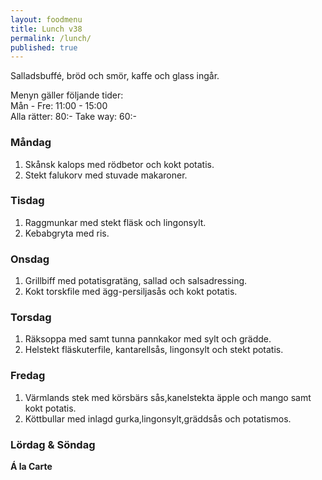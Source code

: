 ```yaml
---
layout: foodmenu
title: Lunch v38
permalink: /lunch/
published: true
---
```
















Salladsbuffé, bröd och smör, kaffe och glass ingår.

Menyn gäller följande tider:  
Mån - Fre: 11:00 - 15:00  
Alla rätter: 80:- Take way: 60:-

### Måndag

1. Skånsk kalops med rödbetor och kokt potatis.
2. Stekt falukorv med stuvade makaroner.

### Tisdag

1. Raggmunkar med stekt fläsk och lingonsylt.
2. Kebabgryta med ris.

### Onsdag

1. Grillbiff med potatisgratäng, sallad och salsadressing.
2. Kokt torskfile med ägg-persiljasås och kokt potatis.

### Torsdag

1. Räksoppa med samt tunna pannkakor med sylt och grädde.
2. Helstekt fläskuterfile, kantarellsås, lingonsylt och stekt potatis.


### Fredag

1. Värmlands stek med körsbärs sås,kanelstekta äpple och mango samt kokt potatis.
2. Köttbullar med inlagd gurka,lingonsylt,gräddsås och potatismos.

### Lördag & Söndag

**Á la Carte**
